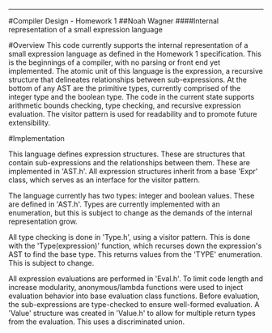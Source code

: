 --------------
#Compiler Design - Homework 1
##Noah Wagner
####Internal representation of a small expression language 

#Overview
This code currently supports the internal representation of a small expression language as defined in the Homework 1 specification. This is the beginnings of a compiler, with no parsing or front end yet implemented. The atomic unit of this language is the expression, a recursive structure that delineates relationships between sub-expressions. At the bottom of any AST are the primitive types, currently comprised of the integer type and the boolean type. The code in the current state supports arithmetic bounds checking, type checking, and recursive expression evaluation. The visitor pattern is used for readability and to promote future extensibility. 

#Implementation

This language defines expression structures. These are structures that contain sub-expressions and the relationships between them. These are implemented in 'AST.h'. All expression structures inherit from a base 'Expr' class, which serves as an interface for the visitor pattern.

The language currently has two types: integer and boolean values. These are defined in 'AST.h'. Types are currently implemented with an enumeration, but this is subject to change as the demands of the internal representation grow. 

All type checking is done in 'Type.h', using a visitor pattern. This is done with the 'Type(expression)' function, which recurses down the expression's AST to find the base type. This returns values from the 'TYPE' enumeration. This is subject to change.

All expression evaluations are performed in 'Eval.h'. To limit code length and increase modularity, anonymous/lambda functions were used to inject evaluation behavior into base evaluation class functions. Before evaluation, the sub-expressions are type-checked to ensure well-formed evaluation. A 'Value' structure was created in 'Value.h' to allow for multiple return types from the evaluation. This uses a discriminated union.


